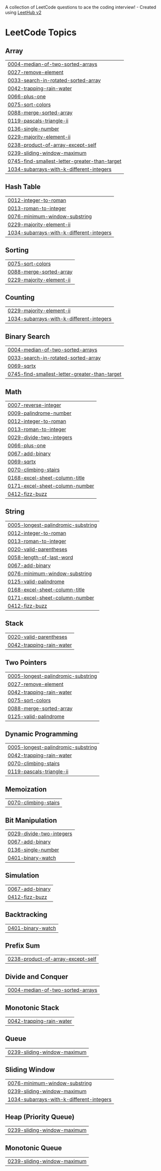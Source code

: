 A collection of LeetCode questions to ace the coding interview! - Created using [LeetHub v2](https://github.com/arunbhardwaj/LeetHub-2.0)
<!---LeetCode Topics Start-->
# LeetCode Topics
## Array
|  |
| ------- |
| [0004-median-of-two-sorted-arrays](https://github.com/Blessy-K/Data-Structures-Algorithms-Java/tree/master/0004-median-of-two-sorted-arrays) |
| [0027-remove-element](https://github.com/Blessy-K/Data-Structures-Algorithms-Java/tree/master/0027-remove-element) |
| [0033-search-in-rotated-sorted-array](https://github.com/Blessy-K/Data-Structures-Algorithms-Java/tree/master/0033-search-in-rotated-sorted-array) |
| [0042-trapping-rain-water](https://github.com/Blessy-K/Data-Structures-Algorithms-Java/tree/master/0042-trapping-rain-water) |
| [0066-plus-one](https://github.com/Blessy-K/Data-Structures-Algorithms-Java/tree/master/0066-plus-one) |
| [0075-sort-colors](https://github.com/Blessy-K/Data-Structures-Algorithms-Java/tree/master/0075-sort-colors) |
| [0088-merge-sorted-array](https://github.com/Blessy-K/Data-Structures-Algorithms-Java/tree/master/0088-merge-sorted-array) |
| [0119-pascals-triangle-ii](https://github.com/Blessy-K/Data-Structures-Algorithms-Java/tree/master/0119-pascals-triangle-ii) |
| [0136-single-number](https://github.com/Blessy-K/Data-Structures-Algorithms-Java/tree/master/0136-single-number) |
| [0229-majority-element-ii](https://github.com/Blessy-K/Data-Structures-Algorithms-Java/tree/master/0229-majority-element-ii) |
| [0238-product-of-array-except-self](https://github.com/Blessy-K/Data-Structures-Algorithms-Java/tree/master/0238-product-of-array-except-self) |
| [0239-sliding-window-maximum](https://github.com/Blessy-K/Data-Structures-Algorithms-Java/tree/master/0239-sliding-window-maximum) |
| [0745-find-smallest-letter-greater-than-target](https://github.com/Blessy-K/Data-Structures-Algorithms-Java/tree/master/0745-find-smallest-letter-greater-than-target) |
| [1034-subarrays-with-k-different-integers](https://github.com/Blessy-K/Data-Structures-Algorithms-Java/tree/master/1034-subarrays-with-k-different-integers) |
## Hash Table
|  |
| ------- |
| [0012-integer-to-roman](https://github.com/Blessy-K/Data-Structures-Algorithms-Java/tree/master/0012-integer-to-roman) |
| [0013-roman-to-integer](https://github.com/Blessy-K/Data-Structures-Algorithms-Java/tree/master/0013-roman-to-integer) |
| [0076-minimum-window-substring](https://github.com/Blessy-K/Data-Structures-Algorithms-Java/tree/master/0076-minimum-window-substring) |
| [0229-majority-element-ii](https://github.com/Blessy-K/Data-Structures-Algorithms-Java/tree/master/0229-majority-element-ii) |
| [1034-subarrays-with-k-different-integers](https://github.com/Blessy-K/Data-Structures-Algorithms-Java/tree/master/1034-subarrays-with-k-different-integers) |
## Sorting
|  |
| ------- |
| [0075-sort-colors](https://github.com/Blessy-K/Data-Structures-Algorithms-Java/tree/master/0075-sort-colors) |
| [0088-merge-sorted-array](https://github.com/Blessy-K/Data-Structures-Algorithms-Java/tree/master/0088-merge-sorted-array) |
| [0229-majority-element-ii](https://github.com/Blessy-K/Data-Structures-Algorithms-Java/tree/master/0229-majority-element-ii) |
## Counting
|  |
| ------- |
| [0229-majority-element-ii](https://github.com/Blessy-K/Data-Structures-Algorithms-Java/tree/master/0229-majority-element-ii) |
| [1034-subarrays-with-k-different-integers](https://github.com/Blessy-K/Data-Structures-Algorithms-Java/tree/master/1034-subarrays-with-k-different-integers) |
## Binary Search
|  |
| ------- |
| [0004-median-of-two-sorted-arrays](https://github.com/Blessy-K/Data-Structures-Algorithms-Java/tree/master/0004-median-of-two-sorted-arrays) |
| [0033-search-in-rotated-sorted-array](https://github.com/Blessy-K/Data-Structures-Algorithms-Java/tree/master/0033-search-in-rotated-sorted-array) |
| [0069-sqrtx](https://github.com/Blessy-K/Data-Structures-Algorithms-Java/tree/master/0069-sqrtx) |
| [0745-find-smallest-letter-greater-than-target](https://github.com/Blessy-K/Data-Structures-Algorithms-Java/tree/master/0745-find-smallest-letter-greater-than-target) |
## Math
|  |
| ------- |
| [0007-reverse-integer](https://github.com/Blessy-K/Data-Structures-Algorithms-Java/tree/master/0007-reverse-integer) |
| [0009-palindrome-number](https://github.com/Blessy-K/Data-Structures-Algorithms-Java/tree/master/0009-palindrome-number) |
| [0012-integer-to-roman](https://github.com/Blessy-K/Data-Structures-Algorithms-Java/tree/master/0012-integer-to-roman) |
| [0013-roman-to-integer](https://github.com/Blessy-K/Data-Structures-Algorithms-Java/tree/master/0013-roman-to-integer) |
| [0029-divide-two-integers](https://github.com/Blessy-K/Data-Structures-Algorithms-Java/tree/master/0029-divide-two-integers) |
| [0066-plus-one](https://github.com/Blessy-K/Data-Structures-Algorithms-Java/tree/master/0066-plus-one) |
| [0067-add-binary](https://github.com/Blessy-K/Data-Structures-Algorithms-Java/tree/master/0067-add-binary) |
| [0069-sqrtx](https://github.com/Blessy-K/Data-Structures-Algorithms-Java/tree/master/0069-sqrtx) |
| [0070-climbing-stairs](https://github.com/Blessy-K/Data-Structures-Algorithms-Java/tree/master/0070-climbing-stairs) |
| [0168-excel-sheet-column-title](https://github.com/Blessy-K/Data-Structures-Algorithms-Java/tree/master/0168-excel-sheet-column-title) |
| [0171-excel-sheet-column-number](https://github.com/Blessy-K/Data-Structures-Algorithms-Java/tree/master/0171-excel-sheet-column-number) |
| [0412-fizz-buzz](https://github.com/Blessy-K/Data-Structures-Algorithms-Java/tree/master/0412-fizz-buzz) |
## String
|  |
| ------- |
| [0005-longest-palindromic-substring](https://github.com/Blessy-K/Data-Structures-Algorithms-Java/tree/master/0005-longest-palindromic-substring) |
| [0012-integer-to-roman](https://github.com/Blessy-K/Data-Structures-Algorithms-Java/tree/master/0012-integer-to-roman) |
| [0013-roman-to-integer](https://github.com/Blessy-K/Data-Structures-Algorithms-Java/tree/master/0013-roman-to-integer) |
| [0020-valid-parentheses](https://github.com/Blessy-K/Data-Structures-Algorithms-Java/tree/master/0020-valid-parentheses) |
| [0058-length-of-last-word](https://github.com/Blessy-K/Data-Structures-Algorithms-Java/tree/master/0058-length-of-last-word) |
| [0067-add-binary](https://github.com/Blessy-K/Data-Structures-Algorithms-Java/tree/master/0067-add-binary) |
| [0076-minimum-window-substring](https://github.com/Blessy-K/Data-Structures-Algorithms-Java/tree/master/0076-minimum-window-substring) |
| [0125-valid-palindrome](https://github.com/Blessy-K/Data-Structures-Algorithms-Java/tree/master/0125-valid-palindrome) |
| [0168-excel-sheet-column-title](https://github.com/Blessy-K/Data-Structures-Algorithms-Java/tree/master/0168-excel-sheet-column-title) |
| [0171-excel-sheet-column-number](https://github.com/Blessy-K/Data-Structures-Algorithms-Java/tree/master/0171-excel-sheet-column-number) |
| [0412-fizz-buzz](https://github.com/Blessy-K/Data-Structures-Algorithms-Java/tree/master/0412-fizz-buzz) |
## Stack
|  |
| ------- |
| [0020-valid-parentheses](https://github.com/Blessy-K/Data-Structures-Algorithms-Java/tree/master/0020-valid-parentheses) |
| [0042-trapping-rain-water](https://github.com/Blessy-K/Data-Structures-Algorithms-Java/tree/master/0042-trapping-rain-water) |
## Two Pointers
|  |
| ------- |
| [0005-longest-palindromic-substring](https://github.com/Blessy-K/Data-Structures-Algorithms-Java/tree/master/0005-longest-palindromic-substring) |
| [0027-remove-element](https://github.com/Blessy-K/Data-Structures-Algorithms-Java/tree/master/0027-remove-element) |
| [0042-trapping-rain-water](https://github.com/Blessy-K/Data-Structures-Algorithms-Java/tree/master/0042-trapping-rain-water) |
| [0075-sort-colors](https://github.com/Blessy-K/Data-Structures-Algorithms-Java/tree/master/0075-sort-colors) |
| [0088-merge-sorted-array](https://github.com/Blessy-K/Data-Structures-Algorithms-Java/tree/master/0088-merge-sorted-array) |
| [0125-valid-palindrome](https://github.com/Blessy-K/Data-Structures-Algorithms-Java/tree/master/0125-valid-palindrome) |
## Dynamic Programming
|  |
| ------- |
| [0005-longest-palindromic-substring](https://github.com/Blessy-K/Data-Structures-Algorithms-Java/tree/master/0005-longest-palindromic-substring) |
| [0042-trapping-rain-water](https://github.com/Blessy-K/Data-Structures-Algorithms-Java/tree/master/0042-trapping-rain-water) |
| [0070-climbing-stairs](https://github.com/Blessy-K/Data-Structures-Algorithms-Java/tree/master/0070-climbing-stairs) |
| [0119-pascals-triangle-ii](https://github.com/Blessy-K/Data-Structures-Algorithms-Java/tree/master/0119-pascals-triangle-ii) |
## Memoization
|  |
| ------- |
| [0070-climbing-stairs](https://github.com/Blessy-K/Data-Structures-Algorithms-Java/tree/master/0070-climbing-stairs) |
## Bit Manipulation
|  |
| ------- |
| [0029-divide-two-integers](https://github.com/Blessy-K/Data-Structures-Algorithms-Java/tree/master/0029-divide-two-integers) |
| [0067-add-binary](https://github.com/Blessy-K/Data-Structures-Algorithms-Java/tree/master/0067-add-binary) |
| [0136-single-number](https://github.com/Blessy-K/Data-Structures-Algorithms-Java/tree/master/0136-single-number) |
| [0401-binary-watch](https://github.com/Blessy-K/Data-Structures-Algorithms-Java/tree/master/0401-binary-watch) |
## Simulation
|  |
| ------- |
| [0067-add-binary](https://github.com/Blessy-K/Data-Structures-Algorithms-Java/tree/master/0067-add-binary) |
| [0412-fizz-buzz](https://github.com/Blessy-K/Data-Structures-Algorithms-Java/tree/master/0412-fizz-buzz) |
## Backtracking
|  |
| ------- |
| [0401-binary-watch](https://github.com/Blessy-K/Data-Structures-Algorithms-Java/tree/master/0401-binary-watch) |
## Prefix Sum
|  |
| ------- |
| [0238-product-of-array-except-self](https://github.com/Blessy-K/Data-Structures-Algorithms-Java/tree/master/0238-product-of-array-except-self) |
## Divide and Conquer
|  |
| ------- |
| [0004-median-of-two-sorted-arrays](https://github.com/Blessy-K/Data-Structures-Algorithms-Java/tree/master/0004-median-of-two-sorted-arrays) |
## Monotonic Stack
|  |
| ------- |
| [0042-trapping-rain-water](https://github.com/Blessy-K/Data-Structures-Algorithms-Java/tree/master/0042-trapping-rain-water) |
## Queue
|  |
| ------- |
| [0239-sliding-window-maximum](https://github.com/Blessy-K/Data-Structures-Algorithms-Java/tree/master/0239-sliding-window-maximum) |
## Sliding Window
|  |
| ------- |
| [0076-minimum-window-substring](https://github.com/Blessy-K/Data-Structures-Algorithms-Java/tree/master/0076-minimum-window-substring) |
| [0239-sliding-window-maximum](https://github.com/Blessy-K/Data-Structures-Algorithms-Java/tree/master/0239-sliding-window-maximum) |
| [1034-subarrays-with-k-different-integers](https://github.com/Blessy-K/Data-Structures-Algorithms-Java/tree/master/1034-subarrays-with-k-different-integers) |
## Heap (Priority Queue)
|  |
| ------- |
| [0239-sliding-window-maximum](https://github.com/Blessy-K/Data-Structures-Algorithms-Java/tree/master/0239-sliding-window-maximum) |
## Monotonic Queue
|  |
| ------- |
| [0239-sliding-window-maximum](https://github.com/Blessy-K/Data-Structures-Algorithms-Java/tree/master/0239-sliding-window-maximum) |
<!---LeetCode Topics End-->